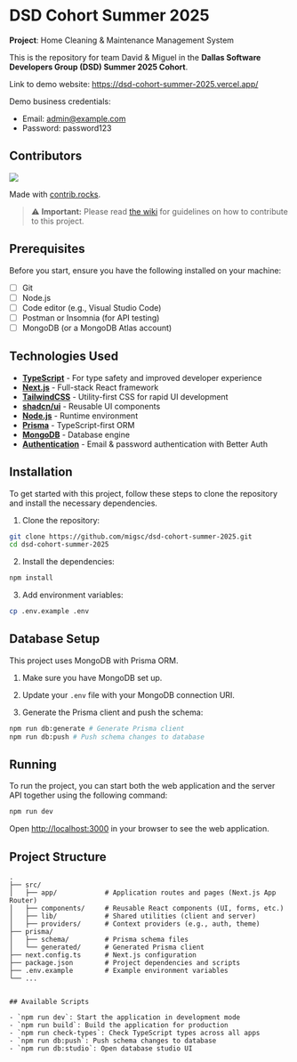 # DSD Cohort Summer 2025

**Project**: Home Cleaning & Maintenance Management System

This is the repository for team David & Miguel in the **Dallas Software Developers Group (DSD) Summer 2025 Cohort**.

Link to demo website: https://dsd-cohort-summer-2025.vercel.app/

Demo business credentials:
- Email: admin@example.com
- Password: password123

## Contributors

<a href="https://github.com/migsc/dsd-cohort-summer-2025/graphs/contributors">
  <img src="https://contrib.rocks/image?repo=migsc/dsd-cohort-summer-2025" />
</a>

Made with [contrib.rocks](https://contrib.rocks).

> ⚠️ **Important:** Please read [the wiki](../../wiki) for guidelines on how to contribute to this project.

## Prerequisites

Before you start, ensure you have the following installed on your machine:

- [ ] Git
- [ ] Node.js
- [ ] Code editor (e.g., Visual Studio Code)
- [ ] Postman or Insomnia (for API testing)
- [ ] MongoDB (or a MongoDB Atlas account)

## Technologies Used

- [**TypeScript**](https://www.typescriptlang.org/) - For type safety and improved developer experience
- [**Next.js**](https://nextjs.org/) - Full-stack React framework
- [**TailwindCSS**](https://tailwindcss.com/) - Utility-first CSS for rapid UI development
- [**shadcn/ui**](https://ui.shadcn.com/) - Reusable UI components
- [**Node.js**](https://nodejs.org/) - Runtime environment
- [**Prisma**](https://www.prisma.io/) - TypeScript-first ORM
- [**MongoDB**](https://www.mongodb.com/) - Database engine
- [**Authentication**](https://github.com/edmundhung/better-auth) - Email & password authentication with Better Auth

## Installation

To get started with this project, follow these steps to clone the repository and install the necessary dependencies.

1. Clone the repository:

```bash
git clone https://github.com/migsc/dsd-cohort-summer-2025.git
cd dsd-cohort-summer-2025
```

2. Install the dependencies:

```bash
npm install
```

3. Add environment variables:

```bash
cp .env.example .env
```

## Database Setup

This project uses MongoDB with Prisma ORM.

1. Make sure you have MongoDB set up.
2. Update your `.env` file with your MongoDB connection URI.

3. Generate the Prisma client and push the schema:

```bash
npm run db:generate # Generate Prisma client
npm run db:push # Push schema changes to database
```

## Running

To run the project, you can start both the web application and the server API together using the following command:

```bash
npm run dev
```

Open [http://localhost:3000](http://localhost:3000) in your browser to see the web application.

## Project Structure

```
.
├── src/
│   ├── app/            # Application routes and pages (Next.js App Router)
│   ├── components/     # Reusable React components (UI, forms, etc.)
│   ├── lib/            # Shared utilities (client and server)
│   ├── providers/      # Context providers (e.g., auth, theme)
├── prisma/
│   ├── schema/         # Prisma schema files
│   └── generated/      # Generated Prisma client
├── next.config.ts      # Next.js configuration
├── package.json        # Project dependencies and scripts
├── .env.example        # Example environment variables
└── ...
```

```

## Available Scripts

- `npm run dev`: Start the application in development mode
- `npm run build`: Build the application for production
- `npm run check-types`: Check TypeScript types across all apps
- `npm run db:push`: Push schema changes to database
- `npm run db:studio`: Open database studio UI
```
